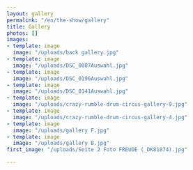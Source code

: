 ```yaml
---
layout: gallery
permalink: "/en/the-show/gallery"
title: Gallery
photos: []
images:
- template: image
  image: "/uploads/back gallery.jpg"
- template: image
  image: "/uploads/DSC_0087Auswahl.jpg"
- template: image
  image: "/uploads/DSC_0196Auswahl.jpg"
- template: image
  image: "/uploads/DSC_0141Auswahl.jpg"
- template: image
  image: "/uploads/crazy-rumble-drum-circus-gallery-9.jpg"
- template: image
  image: "/uploads/crazy-rumble-drum-circus-gallery-4.jpg"
- template: image
  image: "/uploads/gallery F.jpg"
- template: image
  image: "/uploads/gallery B.jpg"
first_image: "/uploads/Seite 2 Foto FREUDE (_DK81874).jpg"

---
```

